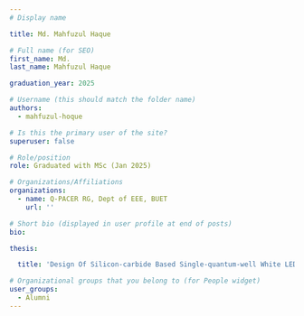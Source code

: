 ```yaml
---
# Display name

title: Md. Mahfuzul Haque

# Full name (for SEO)
first_name: Md.
last_name: Mahfuzul Haque

graduation_year: 2025

# Username (this should match the folder name)
authors:
  - mahfuzul-hoque

# Is this the primary user of the site?
superuser: false

# Role/position
role: Graduated with MSc (Jan 2025)

# Organizations/Affiliations
organizations:
  - name: Q-PACER RG, Dept of EEE, BUET
    url: ''

# Short bio (displayed in user profile at end of posts)
bio: 

thesis:

  title: 'Design Of Silicon-carbide Based Single-quantum-well White LED' 

# Organizational groups that you belong to (for People widget)
user_groups:
  - Alumni
---
```

